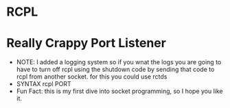 # RCPL
# Really Crappy Port Listener
* NOTE: I added a logging system so if you wnat the logs you are going to have to turn off rcpl using the shutdown code by sending that code to rcpl from another socket. for this you could use rctds 
* SYNTAX rcpl PORT
* Fun Fact: this is my first dive into socket programming, so I hope you like it.
